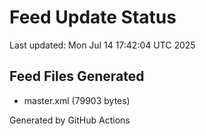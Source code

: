 # Feed Update Status
Last updated: Mon Jul 14 17:42:04 UTC 2025

## Feed Files Generated
- master.xml (79903 bytes)

Generated by GitHub Actions
